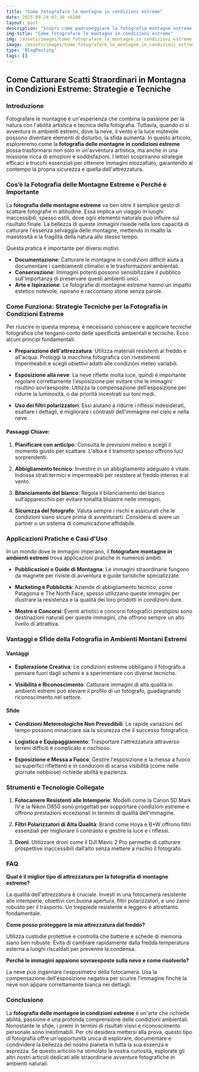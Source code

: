 ```yaml
---
title: "Come fotografare le montagne in condizioni estreme"
date: 2025-09-24 07:30 +0200
layout: post
description: "Scopri come padroneggiare la fotografia montagne estreme con consigli su attrezzature e sicurezza per scatti mozzafiato in condizioni difficili."
img-title: "Come fotografare le montagne in condizioni estreme"
img: /assets/images/Come_fotografare_le_montagne_in_condizioni_estreme.jpg
image: /assets/images/Come_fotografare_le_montagne_in_condizioni_estreme.jpg
type: 'BlogPosting'
tags: []
---
```


## Come Catturare Scatti Straordinari in Montagna in Condizioni Estreme: Strategie e Tecniche

### Introduzione

Fotografare le montagne è un'esperienza che combina la passione per la natura con l'abilità artistica e tecnica della fotografia. Tuttavia, quando ci si avventura in ambienti estremi, dove la neve, il vento e la luce mutevole possono diventare elementi di disturbo, la sfida aumenta. In questo articolo, esploreremo come la **fotografia delle montagne in condizioni estreme** possa trasformarsi non solo in un'avventura artistica, ma anche in una missione ricca di emozioni e soddisfazioni. I lettori scopriranno strategie efficaci e trucchi essenziali per ottenere immagini mozzafiato, garantendo al contempo la propria sicurezza e quella dell'attrezzatura.

### Cos’è la Fotografia delle Montagne Estreme e Perché è Importante

La **fotografia delle montagne estreme** va ben oltre il semplice gesto di scattare fotografie in altitudine. Essa implica un viaggio in luoghi inaccessibili, spesso ostili, dove ogni elemento naturale può influire sul risultato finale. La bellezza di queste immagini risiede nella loro capacità di catturare l'essenza selvaggia delle montagne, mettendo in risalto la maestosità e la fragilità della natura allo stesso tempo.

Questa pratica è importante per diversi motivi:

- **Documentazione**: Catturare le montagne in condizioni difficili aiuta a documentare i cambiamenti climatici e le trasformazioni ambientali.
- **Conservazione**: Immagini potenti possono sensibilizzare il pubblico sull'importanza di preservare questi ambienti unici.
- **Arte e Ispirazione**: Le fotografie di montagne estreme hanno un impatto estetico notevole, ispirano e raccontano storie senza parole.

### Come Funziona: Strategie Tecniche per la Fotografia in Condizioni Estreme

Per riuscire in questa impresa, è necessario conoscere e applicare tecniche fotografica che tengano conto delle specificità ambientali e tecniche. Ecco alcuni principi fondamentali:

- **Preparazione dell'attrezzatura**: Utilizza materiali resistenti al freddo e all'acqua. Proteggi la macchina fotografica con rivestimenti impermeabili e scegli obiettivi adatti alle condizioni meteo variabili.
  
- **Esposizione alla neve**: La neve riflette molta luce, quindi è importante regolare correttamente l'esposizione per evitare che le immagini risultino sovraesposte. Utilizza la compensazione dell'esposizione per ridurre la luminosità, o dai priorità incentrati sui toni medi.

- **Uso dei filtri polarizzatori**: Essi aiutano a ridurre i riflessi indesiderati, esaltare i dettagli, e migliorare i contrasti dell'immagine nel cielo e nella neve.

#### Passaggi Chiave:

1. **Pianificare con anticipo**: Consulta le previsioni meteo e scegli il momento giusto per scattare. L'alba e il tramonto spesso offrono luci sorprendenti.
   
2. **Abbigliamento tecnico**: Investire in un abbigliamento adeguato è vitale. Indossa strati termici e impermeabili per resistere al freddo intenso e al vento. 

3. **Bilanciamento del bianco**: Regola il bilanciamento del bianco sull’apparecchio per evitare tonalità bluastre nelle immagini. 

4. **Sicurezza del fotografo**: Valuta sempre i rischi e assicurati che le condizioni siano sicure prima di avventurarti. Considera di avere un partner o un sistema di comunicazione affidabile.

### Applicazioni Pratiche e Casi d'Uso

In un mondo dove le immagini imperano, il **fotografare montagne in ambienti estremi** trova applicazioni pratiche in numerosi ambiti:

- **Pubblicazioni e Guide di Montagna**: Le immagini straordinarie fungono da magnete per riviste di avventura e guide turistiche specializzate.
  
- **Marketing e Pubblicità**: Aziende di abbigliamento tecnico, come Patagonia e The North Face, spesso utilizzano queste immagini per illustrare la resistenza e la qualità dei loro prodotti in condizioni dure.

- **Mostre e Concorsi**: Eventi artistici e concorsi fotografici prestigiosi sono destinazioni naturali per queste immagini, che offrono sempre un alto livello di attrattiva.

### Vantaggi e Sfide della Fotografia in Ambienti Montani Estremi

#### Vantaggi

- **Esplorazione Creativa**: Le condizioni estreme obbligano il fotografo a pensare fuori dagli schemi e a sperimentare con diverse tecniche.
  
- **Visibilità e Riconoscimento**: Catturare immagini di alta qualità in ambienti estremi può elevare il profilo di un fotografo, guadagnando riconoscimento nel settore.

#### Sfide

- **Condizioni Metereologiche Non Prevedibili**: Le rapide variazioni del tempo possono minacciare sia la sicurezza che il successo fotografico.
  
- **Logistica e Equipaggiamento**: Trasportare l'attrezzatura attraverso terreni difficili è complicato e rischioso.

- **Esposizione e Messa a Fuoco**: Gestire l'esposizione e la messa a fuoco su superfici riflettenti e in condizioni di scarsa visibilità (come nelle giornate nebbiose) richiede abilità e pazienza.

### Strumenti e Tecnologie Collegate

1. **Fotocamere Resistenti alle Intemperie**: Modelli come la Canon 5D Mark IV e la Nikon D850 sono progettati per sopportare condizioni estreme e offrono prestazioni eccezionali in termini di qualità dell'immagine.

2. **Filtri Polarizzatori di Alta Qualità**: Brand come Hoya e B+W offrono filtri essenziali per migliorare il contrasto e gestire la luce e i riflessi.

3. **Droni**: Utilizzare droni come il DJI Mavic 2 Pro permette di catturare prospettive inaccessibili dall’alto senza mettere a rischio il fotografo.

### FAQ

**Qual è il miglior tipo di attrezzatura per la fotografia di montagne estreme?**

La qualità dell'attrezzatura è cruciale. Investi in una fotocamera resistente alle intemperie, obiettivi con buona apertura, filtri polarizzatori, e uno zaino robusto per il trasporto. Un treppiede resistente e leggero è altrettanto fondamentale.

**Come posso proteggere la mia attrezzatura dal freddo?**

Utilizza custodie protettive e controlla che batterie e schede di memoria siano ben robuste. Evita di cambiare rapidamente dalla fredda temperatura esterna a luoghi riscaldati per prevenire la condensa.

**Perché le immagini appaiono sovraesposte sulla neve e come risolverlo?**

La neve può ingannare l'esposimetro della fotocamera. Usa la compensazione dell'esposizione negativa per scurire l'immagine finché la neve non appare correttamente bianca nei dettagli.

### Conclusione

La **fotografia delle montagne in condizioni estreme** è un'arte che richiede abilità, passione e una profonda comprensione delle condizioni ambientali. Nonostante le sfide, i premi in termini di risultati visivi e riconoscimento personale sono inestimabili. Per chi desidera mettersi alla prova, questo tipo di fotografia offre un'opportunità unica di esplorare, documentare e condividere la bellezza del nostro pianeta in tutta la sua essenza e asprezza. Se questo articolo ha stimolato la vostra curiosità, esplorate gli altri nostri articoli dedicati alle straordinarie avventure fotografiche in ambienti naturali.